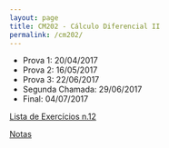 ```yaml
---
layout: page
title: CM202 - Cálculo Diferencial II
permalink: /cm202/
---
```


- Prova 1: 20/04/2017
- Prova 2: 16/05/2017
- Prova 3: 22/06/2017
- Segunda Chamada: 29/06/2017
- Final: 04/07/2017

[Lista de Exercícios n.12](/disciplinas/listaMinMax.pdf)

[Notas](cm202-notas.pdf)
